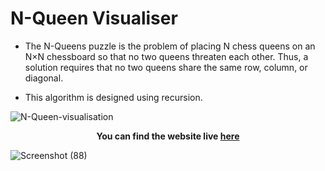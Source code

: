 # N-Queen Visualiser

- The N-Queens puzzle is the problem of placing N chess queens on an N×N chessboard so that no two queens threaten each other. Thus, a solution requires that no two queens share the same row, column, or diagonal.

- This algorithm is designed using recursion.

![N-Queen-visualisation](visualisation.gif)

**<p align='center'>You can find the website live <a href="https://nqueen.netlify.app/">here</a></p>**
![Screenshot (88)](https://github.com/ranveersingh222/N-Queens-Puzzle/assets/163539577/a328584e-36a0-4906-a4b6-ac34b9278e5d)

